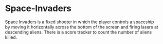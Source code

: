 # Space-Invaders
Space Invaders is a fixed shooter in which the player controls a spaceship by moving it horizontally across the bottom of the screen and firing lasers at descending aliens.
There is a score tracker to count the number of aliens killed. 

